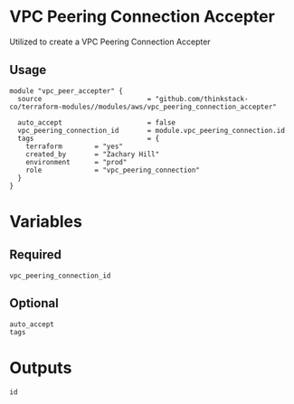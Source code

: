 
# VPC Peering Connection Accepter
Utilized to create a VPC Peering Connection Accepter

## Usage
    module "vpc_peer_accepter" {
      source                          = "github.com/thinkstack-co/terraform-modules//modules/aws/vpc_peering_connection_accepter"
      
      auto_accept                     = false
      vpc_peering_connection_id       = module.vpc_peering_connection.id
      tags                            = {
        terraform        = "yes"
        created_by       = "Zachary Hill"
        environment      = "prod"
        role             = "vpc_peering_connection"
      }
    }

# Variables
## Required
    vpc_peering_connection_id

## Optional
    auto_accept
    tags
    

# Outputs
    id
